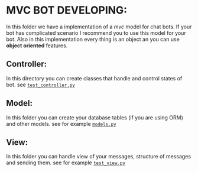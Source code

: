 # MVC BOT DEVELOPING:

In this folder we have a implementation of a *mvc* model for chat bots.
If your bot has complicated scenario I recommend you to use this model for your bot.
Also in this implementation every thing is an object an you can use **object oriented** features.

## Controller:
In this directory you can create classes that handle and control states of bot.
see [`test_controller.py`](https://github.com/python-telegram-bot/python-telegram-bot/blob/master/examples/mvc_model_sample/controllers/test_controller.py)

## Model:
In this folder you can create your database tables (if you are using ORM) and other models.
see for example [`models.py`](https://github.com/python-telegram-bot/python-telegram-bot/blob/master/examples/mvc_model_sample/model/models.py)

## View:

In this folder you can handle view of your messages, structure of messages and sending them.
see for example [`test_view.py`](https://github.com/python-telegram-bot/python-telegram-bot/blob/master/examples/mvc_model_sample/view/test_view.py)